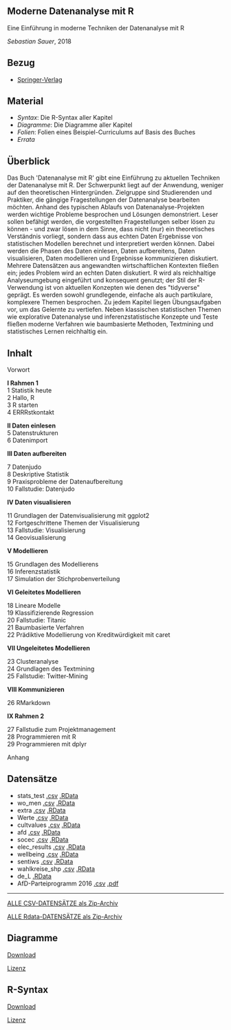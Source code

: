 ## Moderne Datenanalyse mit R

Eine Einführung in moderne Techniken der Datenanalyse mit R

*Sebastian Sauer*, 2018





## Bezug

- [Springer-Verlag](https://www.springer.com/us/book/9783658215866)



## Material

- *Syntax*: Die R-Syntax aller Kapitel
- *Diagramme*: Die Diagramme aller Kapitel
- *Folien*: Folien eines Beispiel-Curriculums auf Basis des Buches
- *Errata*


## Überblick

Das Buch 'Datenanalyse mit R' gibt eine Einführung zu aktuellen Techniken der Datenanalyse mit R. Der Schwerpunkt liegt auf der Anwendung, weniger auf den theoretischen Hintergründen. Zielgruppe sind Studierenden und Praktiker, die gängige Fragestellungen der Datenanalyse bearbeiten möchten. Anhand des typischen Ablaufs von Datenanalyse-Projekten werden wichtige Probleme besprochen und Lösungen demonstriert. Leser sollen befähigt werden, die vorgestellten Fragestellungen selber lösen zu können - und zwar lösen in dem Sinne, dass nicht (nur) ein theoretisches Verständnis vorliegt, sondern dass aus echten Daten Ergebnisse von statistischen Modellen berechnet und interpretiert werden können. Dabei werden die Phasen des Daten einlesen, Daten aufbereitens, Daten visualisieren, Daten modellieren und Ergebnisse kommunizieren diskutiert. Mehrere Datensätzen aus angewandten wirtschaftlichen Kontexten fließen ein; jedes Problem wird an echten Daten diskutiert. R wird als reichhaltige Analyseumgebung eingeführt und konsequent genutzt; der Stil der R-Verwendung ist von aktuellen Konzepten wie denen des "tidyverse" geprägt. Es werden sowohl grundlegende, einfache als auch partikulare, komplexere Themen besprochen. Zu jedem Kapitel liegen Übungsaufgaben vor, um das Gelernte zu vertiefen. Neben klassischen statistischen Themen wie explorative Datenanalyse und inferenzstatistische Konzepte und Teste fließen moderne Verfahren wie baumbasierte Methoden, Textmining und statistisches Lernen reichhaltig ein.


## Inhalt


Vorwort  

**I Rahmen 1**   
1 Statistik heute   
2 Hallo, R   
3 R starten  
4 ERRRstkontakt  

**II Daten einlesen**  
5 Datenstrukturen  
6 Datenimport  


**III Daten aufbereiten**  

7 Datenjudo  
8 Deskriptive Statistik  
9 Praxisprobleme der Datenaufbereitung  
10 Fallstudie: Datenjudo  

**IV Daten visualisieren**  

11 Grundlagen der Datenvisualisierung mit ggplot2  
12 Fortgeschrittene Themen der Visualisierung  
13 Fallstudie: Visualisierung  
14 Geovisualisierung  

**V Modellieren**  

15 Grundlagen des Modellierens  
16 Inferenzstatistik  
17 Simulation der Stichprobenverteilung  

**VI Geleitetes Modellieren**   

18 Lineare Modelle  
19 Klassifizierende Regression  
20 Fallstudie: Titanic  
21 Baumbasierte Verfahren  
22 Prädiktive Modellierung von Kreditwürdigkeit mit caret  

**VII Ungeleitetes Modellieren**  

23 Clusteranalyse  
24 Grundlagen des Textmining  
25 Fallstudie: Twitter-Mining  


**VIII Kommunizieren**   

26 RMarkdown  


**IX Rahmen 2**  

27 Fallstudie zum Projektmanagement  
28 Programmieren mit R  
29 Programmieren mit dplyr 

Anhang   


## Datensätze

- stats_test [.csv](https://raw.github.com/sebastiansauer/modar/master/datasets/stats_test.csv) [.RData](https://raw.github.com/sebastiansauer/modar/master/datasets/stats_test.RData)
- wo_men [.csv](https://raw.github.com/sebastiansauer/modar/master/datasets/wo_men.csv) [.RData](https://raw.github.com/sebastiansauer/modar/master/datasets/wo_men.RData)
- extra [.csv](https://raw.github.com/sebastiansauer/modar/master/datasets/extra.csv) [.RData](https://raw.github.com/sebastiansauer/modar/master/datasets/extra.RData)
- Werte [.csv](https://raw.github.com/sebastiansauer/modar/master/datasets/Werte.csv) [.RData](https://raw.github.com/sebastiansauer/modar/master/datasets/Werte.RData)
- cultvalues [.csv](https://raw.github.com/sebastiansauer/modar/master/datasets/cultvalues.csv) [.RData](https://raw.github.com/sebastiansauer/modar/master/datasets/cultvalues.RData)
- afd  [.csv](https://raw.github.com/sebastiansauer/modar/master/datasets/afd.csv) [.RData](https://raw.github.com/sebastiansauer/modar/master/datasets/afd.RData)
- socec [.csv](https://raw.github.com/sebastiansauer/modar/master/datasets/socec.csv) [.RData](https://raw.github.com/sebastiansauer/modar/master/datasets/socec.RData)
- elec_results [.csv](https://raw.github.com/sebastiansauer/modar/master/datasets/elec_results.csv) [.RData](https://raw.github.com/sebastiansauer/modar/master/datasets/elec_results.RData)
- wellbeing [.csv](https://raw.github.com/sebastiansauer/modar/master/datasets/wellbeing.csv) [.RData](https://raw.github.com/sebastiansauer/modar/master/datasets/wellbeing.RData)
- sentiws [.csv](https://raw.github.com/sebastiansauer/modar/master/datasets/sentiws.csv) [.RData](https://raw.github.com/sebastiansauer/modar/master/datasets/sentiws.RData)
- wahlkreise_shp [.csv](https://raw.github.com/sebastiansauer/modar/master/datasets/wahlkreise_shp.csv) [.RData](https://raw.github.com/sebastiansauer/modar/master/datasets/wahlkreise_shp.RData)
- de_L [.RData](https://raw.github.com/sebastiansauer/modar/master/datasets/de_L.RData)
- AfD-Parteiprogramm 2016 [.csv](https://raw.github.com/sebastiansauer/modar/master/datasets/afd_progrmam.csv) [.pdf](https://raw.github.com/sebastiansauer/modar/master/datasets/afd_progrmam.RData)


---

[ALLE CSV-DATENSÄTZE als Zip-Archiv](https://raw.github.com/sebastiansauer/modar/master/datasets/datasets-csv-modar.zip) 


[ALLE Rdata-DATENSÄTZE als Zip-Archiv](https://raw.github.com/sebastiansauer/modar/master/datasets/datasets-RData-modar.zip) 



## Diagramme

[Download](http://www.springer.com/cda/content/document/cda_downloaddocument/Abbildungen.zip?SGWID=0-0-45-1650025-p181556499)


[Lizenz](http://www.springer.com/cda/content/document/cda_downloaddocument/Allgemeines+Ministerialblatt+AllMBl_30October2018_vol31_issue14_%2811%29.pdf?SGWID=0-0-45-1650116-p181556499)



## R-Syntax

[Download](https://github.com/sebastiansauer/modar/tree/master/static/scripts)


[Lizenz](http://www.springer.com/cda/content/document/cda_downloaddocument/Allgemeines+Ministerialblatt+AllMBl_30October2018_vol31_issue14_%2811%29.pdf?SGWID=0-0-45-1650116-p181556499)




